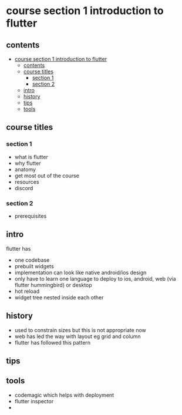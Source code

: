 # course section 1 introduction to flutter

## contents

- [course section 1 introduction to flutter](#course-section-1-introduction-to-flutter)
  - [contents](#contents)
  - [course titles](#course-titles)
    - [section 1](#section-1)
    - [section 2](#section-2)
  - [intro](#intro)
  - [history](#history)
  - [tips](#tips)
  - [tools](#tools)

## course titles

### section 1
- what is flutter
- why flutter 
- anatomy
- get most out of the course
- resources
- discord

### section 2

- prerequisites

## intro

flutter has

- one codebase
- prebuilt widgets
- implementation can look like native android/ios design
- only have to learn one language to deploy to ios, android, web (via flutter hummingbird) or desktop 
- hot reload
- widget tree nested inside each other

## history

- used to constrain sizes but this is not appropriate now
- web has led the way with layout eg grid and column
- flutter has followed this pattern

## tips

## tools

- codemagic which helps with deployment
- flutter inspector
- 
